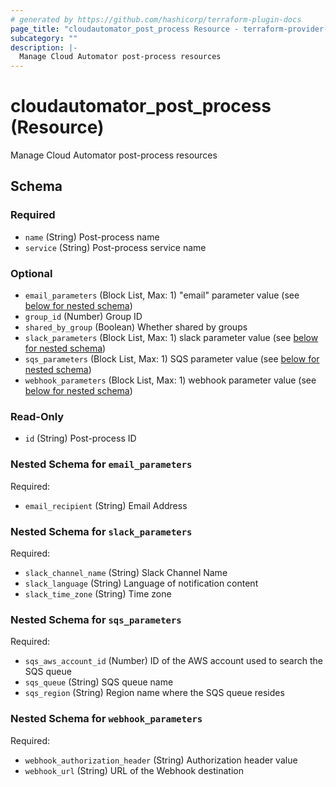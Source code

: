 ```yaml
---
# generated by https://github.com/hashicorp/terraform-plugin-docs
page_title: "cloudautomator_post_process Resource - terraform-provider-cloudautomator"
subcategory: ""
description: |-
  Manage Cloud Automator post-process resources
---
```


# cloudautomator_post_process (Resource)

Manage Cloud Automator post-process resources



<!-- schema generated by tfplugindocs -->
## Schema

### Required

- `name` (String) Post-process name
- `service` (String) Post-process service name

### Optional

- `email_parameters` (Block List, Max: 1) "email" parameter value (see [below for nested schema](#nestedblock--email_parameters))
- `group_id` (Number) Group ID
- `shared_by_group` (Boolean) Whether shared by groups
- `slack_parameters` (Block List, Max: 1) slack parameter value (see [below for nested schema](#nestedblock--slack_parameters))
- `sqs_parameters` (Block List, Max: 1) SQS parameter value (see [below for nested schema](#nestedblock--sqs_parameters))
- `webhook_parameters` (Block List, Max: 1) webhook parameter value (see [below for nested schema](#nestedblock--webhook_parameters))

### Read-Only

- `id` (String) Post-process ID

<a id="nestedblock--email_parameters"></a>
### Nested Schema for `email_parameters`

Required:

- `email_recipient` (String) Email Address


<a id="nestedblock--slack_parameters"></a>
### Nested Schema for `slack_parameters`

Required:

- `slack_channel_name` (String) Slack Channel Name
- `slack_language` (String) Language of notification content
- `slack_time_zone` (String) Time zone


<a id="nestedblock--sqs_parameters"></a>
### Nested Schema for `sqs_parameters`

Required:

- `sqs_aws_account_id` (Number) ID of the AWS account used to search the SQS queue
- `sqs_queue` (String) SQS queue name
- `sqs_region` (String) Region name where the SQS queue resides


<a id="nestedblock--webhook_parameters"></a>
### Nested Schema for `webhook_parameters`

Required:

- `webhook_authorization_header` (String) Authorization header value
- `webhook_url` (String) URL of the Webhook destination
